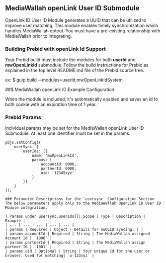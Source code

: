 ## MediaWallah openLink User ID Submodule

OpenLink ID User ID Module generates a UUID that can be utilized to improve user matching. This module enables timely synchronization which handles MediaWallah optout. You must have a pre-existing relationship with MediaWallah prior to integrating.  

### Building Prebid with openLink Id Support
Your Prebid build must include the modules for both **userId** and **mwOpenLinkId** submodule. Follow the build instructions for Prebid as
explained in the top level README.md file of the Prebid source tree.

ex: $ gulp build --modules=userId,mwOpenLinkIdSystem

##$ MediaWallah openLink ID Example Configuration

When the module is included, it's automatically enabled and saves an id to both cookie with an expiration time of 1 year.  

### Prebid Params

Individual params may be set for the MediaWallah openLink User ID Submodule. At least one identifier must be set in the params.
```
pbjs.setConfig({
    userSync: {
        userIds: [{
            name: 'mwOpenLinkId',
            params: {
                accountId: 0000,
                partnerId: 0000,
                uid: '12345xyz'
            }
        }]
    }
});

### Parameter Descriptions for the `usersync` Configuration Section
The below parameters apply only to the MediaWallah OpenLink ID User ID Module integration.

| Params under usersync.userIds[]| Scope | Type | Description | Example |
| --- | --- | --- | --- | --- |
| params | Required | Object | Details for mwOLID syncing. | |
| params.accountId | Required | String | The MediaWallah assigned Account Id | `1000` |
| params.partnerId | Required | String | The MediaWallah assign partner Id | `1001` |
| params.uid | Optional | String | Your unique Id for the user or browser. Used for matching| `u-123xyz` |